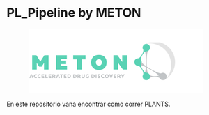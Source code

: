 # PL_Pipeline by METON

<p align="center"> 
</p>
<p align="center">
    <img src="img/meton_logo.png" alt="Logo de mi proyecto" />
</p>

En este repositorio vana  encontrar como correr PLANTS.
